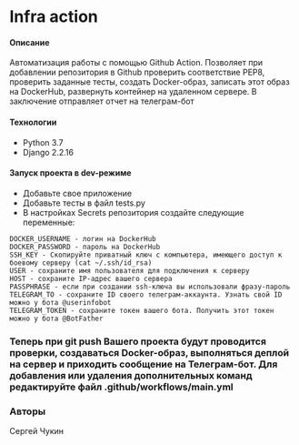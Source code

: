 # Infra action
#### Описание
Автоматизация работы с помощью Github Action. Позволяет при добавлении репозитория в Github проверить
соответствие PEP8, проверить заданные тесты, создать Docker-образ, записать этот образ на DockerHub,
развернуть контейнер на удаленном сервере. В заключение отправляет отчет на телеграм-бот
#### Технологии
- Python 3.7
- Django 2.2.16
#### Запуск проекта в dev-режиме
- Добавьте свое приложение 
- Добавьте тесты в файл tests.py
- В настройках Secrets репозитория создайте следующие переменные:
````
DOCKER_USERNAME - логин на DockerHub
DOCKER_PASSWORD - пароль на DockerHub
SSH_KEY - Скопируйте приватный ключ с компьютера, имеющего доступ к боевому серверу (cat ~/.ssh/id_rsa)
USER - сохраните имя пользователя для подключения к серверу
HOST - сохраните IP-адрес вашего сервера
PASSPHRASE - если при создании ssh-ключа вы использовали фразу-пароль
TELEGRAM_TO - сохраните ID своего телеграм-аккаунта. Узнать свой ID можно у бота @userinfobot
TELEGRAM_TOKEN - сохраните токен вашего бота. Получить этот токен можно у бота @BotFather
````

### Теперь при git push Вашего проекта будут проводится проверки, создаваться Docker-образ, выполняться деплой на сервер и приходить сообщение на Телеграм-бот. Для добавления или удаления дополнительных команд редактируйте файл .github/workflows/main.yml


### Авторы
Сергей Чукин
